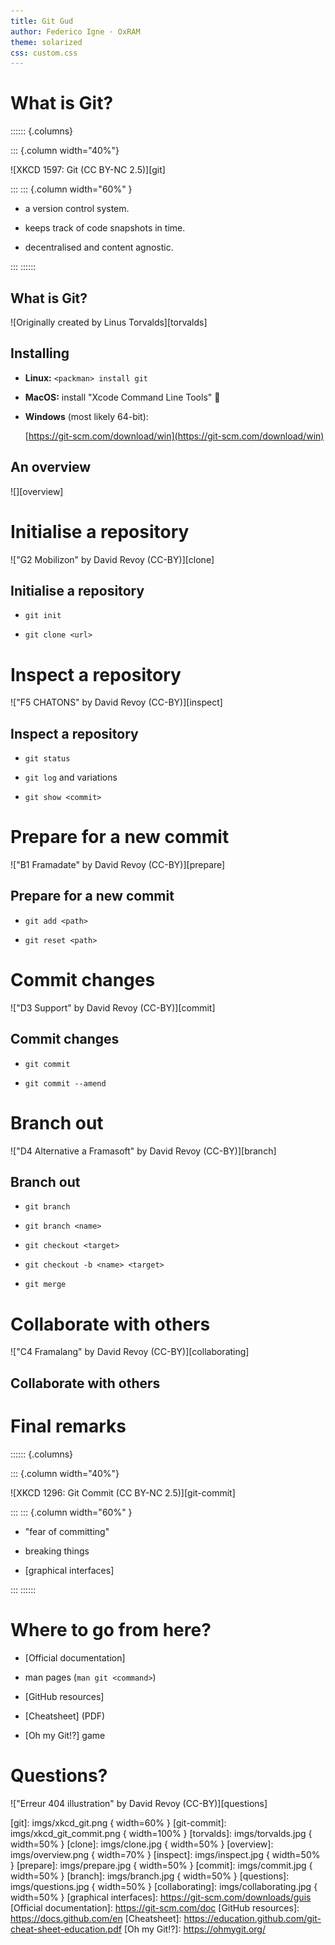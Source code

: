 ```yaml
---
title: Git Gud
author: Federico Igne · OxRAM
theme: solarized
css: custom.css
---
```


# What is Git?

:::::: {.columns}

::: {.column width="40%"}

![XKCD 1597: Git (CC BY-NC 2.5)][git]

:::
::: {.column width="60%" }

- a version control system.

- keeps track of code snapshots in time.

- decentralised and content agnostic.

:::
::::::

## What is Git?

![Originally created by Linus Torvalds][torvalds]

## Installing

- **Linux:** `<packman> install git`

- **MacOS:** install "Xcode Command Line Tools" 🤔

- **Windows** (most likely 64-bit):

  [https://git-scm.com/download/win](https://git-scm.com/download/win)
  

## An overview

![][overview]

# Initialise a repository

!["G2 Mobilizon" by David Revoy (CC-BY)][clone]

## Initialise a repository

- `git init`

- `git clone <url>`

# Inspect a repository

!["F5 CHATONS" by David Revoy (CC-BY)][inspect]

## Inspect a repository

- `git status`

- `git log` and variations

- `git show <commit>`

# Prepare for a new commit

!["B1 Framadate" by David Revoy (CC-BY)][prepare]

## Prepare for a new commit

- `git add <path>`

- `git reset <path>`

# Commit changes

!["D3 Support" by David Revoy (CC-BY)][commit]

## Commit changes

- `git commit`

- `git commit --amend`

# Branch out

!["D4 Alternative a Framasoft" by David Revoy (CC-BY)][branch]

## Branch out

- `git branch`

- `git branch <name>`

- `git checkout <target>`

- `git checkout -b <name> <target>`

- `git merge`

# Collaborate with others

!["C4 Framalang" by David Revoy (CC-BY)][collaborating]

## Collaborate with others

<!-- A missing page -->

# Final remarks

:::::: {.columns}

::: {.column width="40%"}

![XKCD 1296: Git Commit (CC BY-NC 2.5)][git-commit]

:::
::: {.column width="60%" }

- "fear of committing"

- breaking things

- [graphical interfaces]

:::
::::::

# Where to go from here?

- [Official documentation]

- man pages (`man git <command>`)

- [GitHub resources]

- [Cheatsheet] (PDF)

- [Oh my Git!?] game

# Questions?

!["Erreur 404 illustration" by David Revoy (CC-BY)][questions]


<!-- References -->

[git]: imgs/xkcd_git.png { width=60% }
[git-commit]: imgs/xkcd_git_commit.png { width=100% }
[torvalds]: imgs/torvalds.jpg { width=50% }
[clone]: imgs/clone.jpg { width=50% }
[overview]: imgs/overview.png { width=70% }
[inspect]: imgs/inspect.jpg { width=50% }
[prepare]: imgs/prepare.jpg { width=50% }
[commit]: imgs/commit.jpg { width=50% }
[branch]: imgs/branch.jpg { width=50% }
[questions]: imgs/questions.jpg { width=50% }
[collaborating]: imgs/collaborating.jpg { width=50% }
[graphical interfaces]: https://git-scm.com/downloads/guis
[Official documentation]: https://git-scm.com/doc
[GitHub resources]: https://docs.github.com/en
[Cheatsheet]: https://education.github.com/git-cheat-sheet-education.pdf
[Oh my Git!?]: https://ohmygit.org/

<!--

Compiled with

    pandoc -t revealjs --slide-level=2 -s presentation.md -o presentation.html

using

- Pandoc 2.13
- Reveal.js 4.2.0

-->

